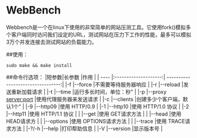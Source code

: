 # WebBench

Webbench是一个在linux下使用的非常简单的网站压测工具。它使用fork()模拟多个客户端同时访问我们设定的URL，测试网站在压力下工作的性能，最多可以模拟3万个并发连接去测试网站的负载能力。

##使用：

	sudo make && make install
  
##命令行选项：
	|短参数|长参数                |作用                               |
	| ---- |:--------------------:| ---------------------------------:|
	|-f    |--force               |不需要等待服务器响应               | 
	|-r    |--reload              |发送重新加载请求                   |
	|-t    |--time <sec>          |运行多长时间，单位：秒"            |
    	|-p    |--proxy <server:port> |使用代理服务器来发送请求	          |
	|-c    |--clients <n>         |创建多少个客户端，默认1个"         |
     	|-9    |--http09              |使用 HTTP/0.9                      |
	|-1    |--http10              |使用 HTTP/1.0 协议                 |
     	|-2    |--http11              |使用 HTTP/1.1 协议                 |
	|      |--get                 |使用 GET请求方法                   |
	|      |--head                |使用 HEAD请求方                    |
	|      |--options             |使用 OPTIONS请求方法               |
	|      |--trace               |使用 TRACE请求方法                 |
	|-?/-h |--help                |打印帮助信息                       |
	|-V    |--version             |显示版本号                         |
